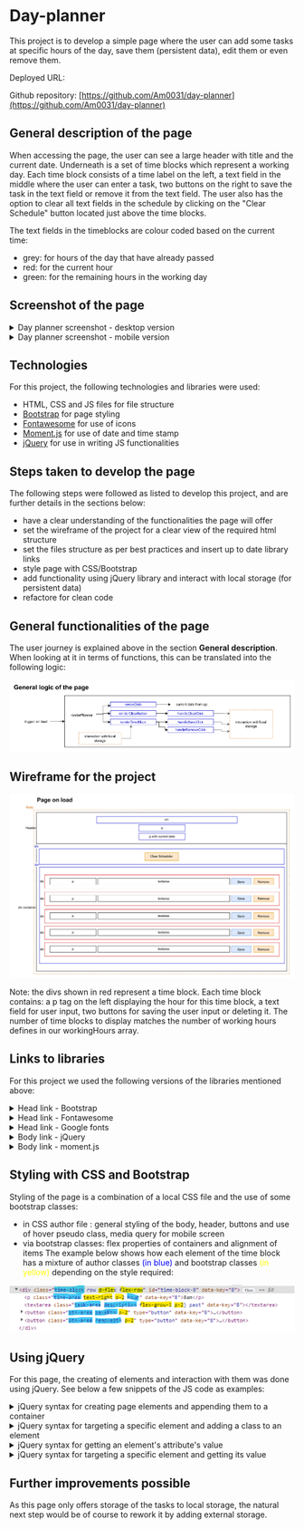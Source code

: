 # Day-planner

This project is to develop a simple page where the user can add some tasks at specific hours of the day, save them (persistent data), edit them or even remove them.

Deployed URL:

Github repository: [https://github.com/Am0031/day-planner](https://github.com/Am0031/day-planner)

## General description of the page

When accessing the page, the user can see a large header with title and the current date. Underneath is a set of time blocks which represent a working day. Each time block consists of a time label on the left, a text field in the middle where the user can enter a task, two buttons on the right to save the task in the text field or remove it from the text field.
The user also has the option to clear all text fields in the schedule by clicking on the "Clear Schedule" button located just above the time blocks.

The text fields in the timeblocks are colour coded based on the current time:

- grey: for hours of the day that have already passed
- red: for the current hour
- green: for the remaining hours in the working day

## Screenshot of the page

<details>
<summary>Day planner screenshot - desktop version</summary>

![Day planner screenshot - desktop version](./assets/screenshots/desktop-day-planner.png)

</details>

<details>
<summary>Day planner screenshot - mobile version</summary>

![Day planner screenshot - mobile version](./assets/screenshots/mobile-day-planner.png)

</details>

## Technologies

For this project, the following technologies and libraries were used:

- HTML, CSS and JS files for file structure
- [Bootstrap](https://getbootstrap.com/docs/4.0/getting-started/introduction/) for page styling
- [Fontawesome](https://fontawesome.com/search?s=solid%2Cbrands) for use of icons
- [Moment.js](https://momentjs.com/docs/#/displaying/format/) for use of date and time stamp
- [jQuery](https://jquery.com/) for use in writing JS functionalities

## Steps taken to develop the page

The following steps were followed as listed to develop this project, and are further details in the sections below:

- have a clear understanding of the functionalities the page will offer
- set the wireframe of the project for a clear view of the required html structure
- set the files structure as per best practices and insert up to date library links
- style page with CSS/Bootstrap
- add functionality using jQuery library and interact with local storage (for persistent data)
- refactore for clean code

## General functionalities of the page

The user journey is explained above in the section **General description**.
When looking at it in terms of functions, this can be translated into the following logic:

![Day planner - general logic](./assets/screenshots/screenshot-logic.png)

## Wireframe for the project

![Day planner - wireframe](./assets/screenshots/screenshot-wireframe.png)

Note: the divs shown in red represent a time block. Each time block contains: a p tag on the left displaying the hour for this time block, a text field for user input, two buttons for saving the user input or deleting it. The number of time blocks to display matches the number of working hours defines in our workingHours array.

## Links to libraries

For this project we used the following versions of the libraries mentioned above:

<details>
<summary>Head link - Bootstrap</summary>

```html
<!--Link to Bootstrap api-->
<link
  rel="stylesheet"
  href="https://cdnjs.cloudflare.com/ajax/libs/bootstrap/4.6.1/css/bootstrap.min.css"
/>
```

</details>

<details>
<summary>Head link - Fontawesome</summary>

```html
<!--Link to fontawesome api-->
<link
  rel="stylesheet"
  href="https://cdnjs.cloudflare.com/ajax/libs/font-awesome/6.1.1/css/all.min.css"
  crossorigin="anonymous"
/>
```

</details>

<details>
<summary>Head link - Google fonts</summary>

```html
<!--Link to Google fonts-->
<link
  href="https://fonts.googleapis.com/css?family=Open+Sans&display=swap"
  rel="stylesheet"
/>
```

</details>

<details>
<summary>Body link - jQuery</summary>

```html
<!--Link to jquery api-->
<script
  src="https://code.jquery.com/jquery-3.6.0.js"
  integrity="sha256-H+K7U5CnXl1h5ywQfKtSj8PCmoN9aaq30gDh27Xc0jk="
  crossorigin="anonymous"
></script>
```

</details>

<details>
<summary>Body link - moment.js</summary>

```html
<!--Link to moment js api-->
<script src="https://cdnjs.cloudflare.com/ajax/libs/moment.js/2.29.3/moment.min.js"></script>
```

</details>

## Styling with CSS and Bootstrap

Styling of the page is a combination of a local CSS file and the use of some bootstrap classes:

- in CSS author file : general styling of the body, header, buttons and use of hover pseudo class, media query for mobile screen
- via bootstrap classes: flex properties of containers and alignment of items
  The example below shows how each element of the time block has a mixture of author classes <span style="color:blue">(in blue)</span> and bootstrap classes <span style="color:yellow">(in yellow)</span> depending on the style required:

![Allocation of classes - author and bootstrap](./assets/screenshots/screenshot-classes.png)

## Using jQuery

For this page, the creating of elements and interaction with them was done using jQuery. See below a few snippets of the JS code as examples:

<details>
<summary>jQuery syntax for creating page elements and appending them to a container</summary>

```javascript
$("#container").append(
  $("<div>")
    .addClass("clear-block d-flex flex-row justify-content-center")
    .append(
      $("<button>")
        .addClass("clearBtn p-2")
        .attr("type", "button")
        .html("Clear Scheduler")
        .click(handleClearClick)
    )
);
```

</details>

<details>
<summary>jQuery syntax for targeting a specific element and adding a class to an element</summary>

```javascript
$(`textarea[data-key=${each.key}]`).addClass(() => {...});
```

</details>

<details>
<summary>jQuery syntax for getting an element's attribute's value</summary>

```javascript
const targetKey = $(event.target).attr("data-key");
```

</details>
<details>
<summary>jQuery syntax for targeting a specific element and getting its value</summary>

```javascript
const taskValue = $(`textarea[data-key=${targetKey}]`).val();
```

</details>

## Further improvements possible

As this page only offers storage of the tasks to local storage, the natural next step would be of course to rework it by adding external storage.
